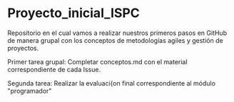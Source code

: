# Proyecto_inicial_ISPC
Repositorio en el cual vamos a realizar nuestros primeros pasos en GitHub de manera grupal con los conceptos de metodologías agiles y gestión de proyectos.

Primer tarea grupal: Completar conceptos.md con el material correspondiente de cada Issue.

Segunda tarea: Realizar la evaluaci{on final correspondiente al módulo "programador"

